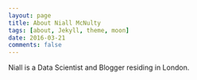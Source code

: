 ```yaml
---
layout: page
title: About Niall McNulty
tags: [about, Jekyll, theme, moon]
date: 2016-03-21
comments: false
---
```

    
Niall is a Data Scientist and Blogger residing in London. 
